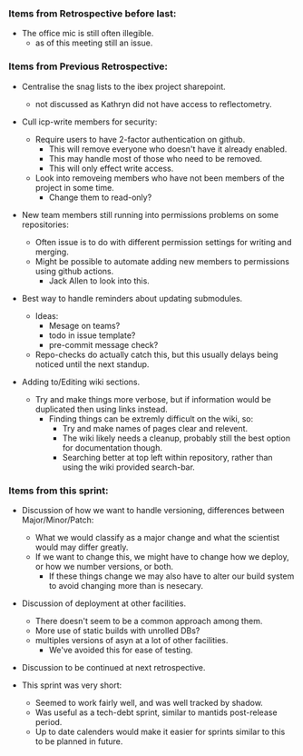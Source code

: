 ### Items from Retrospective before last:
 - The office mic is still often illegible.
   - as of this meeting still an issue.

### Items from Previous Retrospective:
 - Centralise the snag lists to the ibex project sharepoint.
   - not discussed as Kathryn did not have access to reflectometry.

 - Cull icp-write members for security:
   - Require users to have 2-factor authentication on github.
     - This will remove everyone who doesn't have it already enabled.
     - This may handle most of those who need to be removed.
     - This will only effect write access.
   - Look into removeing members who have not been members of the project in some time.
     - Change them to read-only?

 - New team members still running into permissions problems on some repositories:
   - Often issue is to do with different permission settings for writing and merging.
   - Might be possible to automate adding new members to permissions using github actions.
     - Jack Allen to look into this.

 - Best way to handle reminders about updating submodules.
   - Ideas:
     - Mesage on teams?
     - todo in issue template?
     - pre-commit message check?
   - Repo-checks do actually catch this, but this usually delays being noticed until the next standup.

 - Adding to/Editing wiki sections.
   - Try and make things more verbose, but if information would be duplicated then using links instead.
     - Finding things can be extremly difficult on the wiki, so:
       - Try and make names of pages clear and relevent.
       - The wiki likely needs a cleanup, probably still the best option for documentation though.
       - Searching better at top left within repository, rather than using the wiki provided search-bar.


### Items from this sprint:
  - Discussion of how we want to handle versioning, differences between Major/Minor/Patch:
    - What we would classify as a major change and what the scientist would may differ greatly.
    - If we want to change this, we might have to change how we deploy, or how we number versions, or both.
      - If these things change we may also have to alter our build system to avoid changing more than is nesecary.
   - Discussion of deployment at other facilities.
     - There doesn't seem to be a common approach among them.
     - More use of static builds with unrolled DBs?
     - multiples versions of asyn at a lot of other facilities.
       - We've avoided this for ease of testing.
   - Discussion to be continued at next retrospective.

 - This sprint was very short:
   - Seemed to work fairly well, and was well tracked by shadow.
   - Was useful as a tech-debt sprint, similar to mantids post-release period.
   - Up to date calenders would make it easier for sprints similar to this to be planned in future.